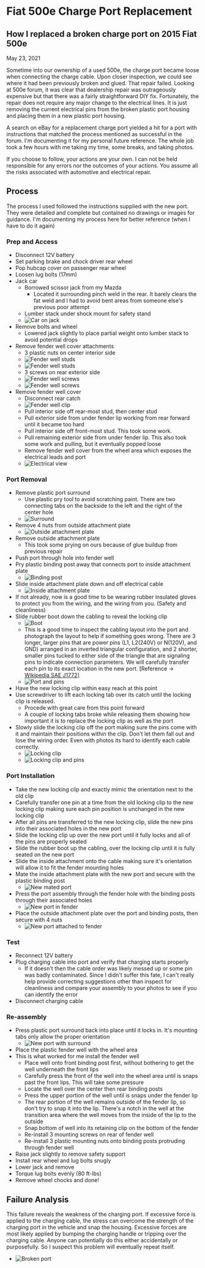 # Fiat 500e Charge Port Replacement
## How I replaced a broken charge port on 2015 Fiat 500e
May 23, 2021

Sometime into our ownership of a used 500e, the charge port became loose when connecting the charge cable.  Upon closer inspection, we could see where it had been previously broken and glued.  That repair failed.  Looking at 500e forum, it was clear that dealership repair was outrageously expensive but that there was a fairly straightforward DIY fix.  Fortunately, the repair does not require any major change to the electrical lines.  It is just removing the current electrical pins from the broken plastic port housing and placing them in a new plastic port housing.

A search on eBay for a replacement charge port yielded a hit for a port with instructions that matched the process mentioned as successful in the forum.  I'm documenting it for my personal future reference.  The whole job took a few hours with me taking my time, some breaks, and taking photos.

If you choose to follow, your actions are your own.  I can not be held responsible for any errors nor the outcomes of your actions.  You assume all the risks associated with automotive and electrical repair.

## Process
The process I used followed the instructions supplied with the new port.  They were detailed and complete but contained no drawings or images for guidance.  I'm documenting my process here for better reference (when I have to do it again)

### Prep and Access
- Disconnect 12V battery
- Set parking brake and chock driver rear wheel
- Pop hubcap cover on passenger rear wheel
- Loosen lug bolts (17mm)
- Jack car
  - Borrowed scissor jack from my Mazda
    - Located it surrounding pinch weld in the rear.  It barely clears the fat weld and I had to avoid bent areas from someone else's previous poor attempt
  - Lumber stack under shock mount for safety stand
  - ![Car on jack](images/2021-05-25_17-09-01.png)
- Remove bolts and wheel
  - Lowered jack slightly to place partial weight onto lumber stack to avoid potential drops
- Remove fender well cover attachments
  - 3 plastic nuts on center interior side
  - ![Fender well studs](images/2021-05-25_17-10-53.png)
  - ![Fender well studs](images/2021-05-25_17-12-34.png)
  - 3 screws on rear exterior side
  - ![Fender well screws](images/2021-05-25_17-11-37.png)
  - ![Fender well screws](images/2021-05-25_20-49-43.png)
- Remove fender well cover
  - Disconnect rear catch
  - ![Fender well clip](images/2021-05-25_20-59-10.png)
  - Pull interior side off rear-most stud, then center stud
  - Pull exterior side from under fender lip working from rear forward until it became too hard
  - Pull interior side off front-most stud.  This took some work.
  - Pull remaining exterior side from under fender lip.  This also took some work and pulling, but it eventually popped loose
  - Remove fender well cover from the wheel area which exposes the electrical leads and port
  - ![Electrical view](images/2021-05-25_20-51-43.png)

### Port Removal
- Remove plastic port surround
  - Use plastic pry tool to avoid scratching paint.  There are two connecting tabs on the backside to the left and the right of the center hole
  - ![Surround](images/2021-05-25_20-52-21.png)
- Remove 4 nuts from outside attachment plate
  - ![Outside attachment plate](images/2021-05-25_20-52-53.png)
- Remove outside attachment plate
  - This took some prying on ours because of glue buildup from previous repair
- Push port through hole into fender well
- Pry plastic binding post away that connects port to inside attachment plate
  - ![Binding post](images/2021-05-25_20-54-09.png)
- Slide inside attachment plate down and off electrical cable
  - ![Inside attachment plate](images/2021-05-25_20-53-32.png)
- If not already, now is a good time to be wearing rubber insulated gloves to protect you from the wiring, and the wiring from you. (Safety and cleanliness)
- Slide rubber boot down the cabling to reveal the locking clip
  - ![Boot](images/2021-05-25_22-59-13.png)
  - This is a good time to inspect the cabling layout into the port and photograph the layout to help if something goes wrong. There are 3 longer, larger pins that are power pins (L1, L2(240V) or N(120V), and GND) arranged in an inverted triangular configuration, and 2 shorter, smaller pins tucked to either side of the triangle that are  signaling pins to indicate connection parameters.  We will carefully transfer each pin to its exact location in the new port.  [Reference -> [Wikipedia SAE J1772](https://en.wikipedia.org/wiki/SAE_J1772)]
  - ![Port and pins](images/2021-05-25_20-55-31.png)
- Have the new locking clip within easy reach at this point
- Use screwdriver to lift each locking tab over its catch until the locking clip is released.
  - Procede with great care from this point forward
  - A couple of locking tabs broke while releasing them showing how important it is to replace the locking clip as well as the port
- Slowly slide the locking clip off the port making sure the pins come with it and maintain their positions within the clip.  Don't let them fall out and lose the wiring order.  Even with photos its hard to identify each cable correctly.
  - ![Locking clip](images/2021-05-25_20-56-09.png)
  - ![Locking clip and pins](images/2021-05-25_23-00-05.png)

### Port Installation
- Take the new locking clip and exactly mimic the orientation next to the old clip
- Carefully transfer one pin at a time from the old locking clip to the new locking clip making sure each pin position is unchanged in the new locking clip
- After all pins are transferred to the new locking clip, slide the new pins into their associated holes in the new port
- Slide the locking clip up over the new port until it fully locks and all of the pins are properly seated
- Slide the rubber boot up the cabling, over the locking clip until it is fully seated on the new port
- Slide the inside attachment onto the cable making sure it's orientation will allow it to fit the fender mounting holes
- Mate the inside attachment plate with the new port and secure with the plastic binding post
  - ![New mated port](images/2021-05-25_20-56-44.png)
- Press the port assembly through the fender hole with the binding posts through their associated holes
  - ![New port in fender](images/2021-05-25_20-57-27.png)
- Place the outside attachment plate over the port and binding posts, then secure with 4 nuts
  - ![New port attached to fender](images/2021-05-25_20-58-00.png)

### Test
- Reconnect 12V battery
- Plug charging cable into port and verify that charging starts properly
  - If it doesn't then the cable order was likely messed up or some pin was badly contaminated.  Since I didn't suffer this fate, I can't really help provide correcting suggestions other than inspect for cleanliness and compare your assembly to your photos to see if you can identify the error
- Disconnect charging cable

### Re-assembly
- Press plastic port surround back into place until it locks in.  It's mounting tabs only allow the proper orientation
  - ![New port with surround](images/2021-05-25_20-58-40.png)
- Place the plastic fender well with the wheel area
- This is what worked for me install the fender well
  - Place well onto front binding post first, without bothering to get the well underneath the front lips
  - Carefully press the front of the well into the wheel area until is snaps past the front lips.  This will take some pressure
  - Locate the well over the center then rear binding posts
  - Press the upper portion of the well until is snaps under the fender lip
  - The rear portion of the well remains outside of the fender lip, so don't try to snap it into the lip.  There's a notch in the well at the transition area where the well moves from the inside of the lip to the outside
  - Snap bottom of well into its retaining clip on the bottom of the fender
  - Re-install 3 mounting screws on rear of fender well
  - Re-install 3 plastic mounting nuts onto binding posts protruding through fender well
- Raise jack slightly to remove safety support
- Install rear wheel and lug bolts snugly
- Lower jack and remove
- Torque lug bolts evenly (80 ft-lbs)
- Remove wheel chocks and done!

## Failure Analysis
This failure reveals the weakness of the charging port.  If excessive force is applied to the charging cable, the stress can overcome the strength of the charging port in the vehicle and snap the housing.  Excessive forces are most likely applied by bumping the charging handle or tripping over the charging cable.  Anyone can potentially do this either accidentally or purposefully.  So I suspect this problem will eventually repeat itself.
  - ![Broken port](images/2021-05-25_21-00-06.png)
